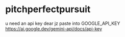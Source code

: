 ﻿# pitchperfectpursuit

u need an api key dear jz paste into GOOGLE_API_KEY https://ai.google.dev/gemini-api/docs/api-key
